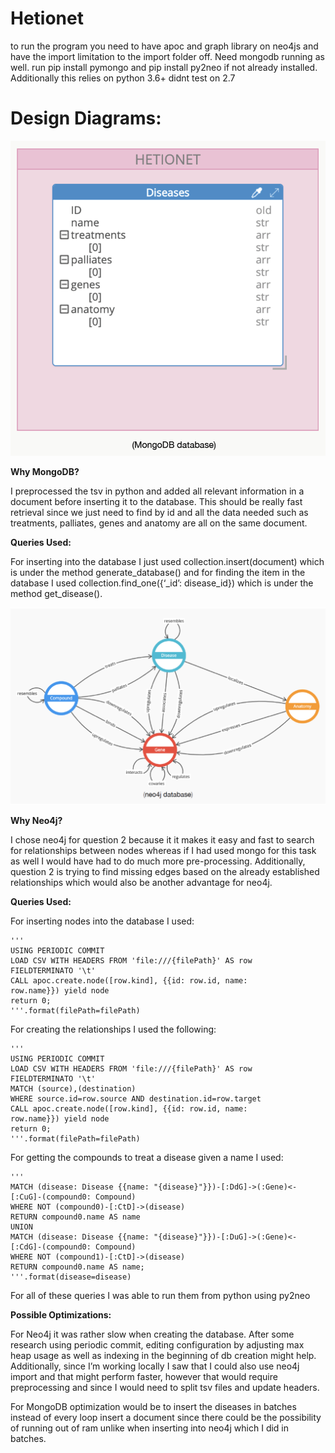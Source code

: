 # Hetionet
 to run the program you need to have apoc and graph library on neo4js
 and have the import limitation to the import folder off. Need mongodb running as well.
 run pip install pymongo and pip install py2neo if not already installed. Additionally this relies on python 3.6+ didnt test on 2.7

# Design Diagrams:

![image](/src/diagrams/mongo_diagram.png)

**Why MongoDB?**

I preprocessed the tsv in python and added all relevant information in a
document before inserting it to the database. This should be really fast retrieval
since we just need to find by id and all the data needed such as treatments,
palliates, genes and anatomy are all on the same document.

**Queries Used:**

For inserting into the database I just used collection.insert(document)
which is under the method generate_database() and for finding the item in the
database I used collection.find_one({‘_id’: disease_id}) which is under the method
get_disease().

![image](/src/diagrams/neo4j_diagram.png)

**Why Neo4j?**

I chose neo4j for question 2 because it it makes it easy and fast to search
for relationships between nodes whereas if I had used mongo for this task as well
I would have had to do much more pre-processing. Additionally, question 2 is
trying to find missing edges based on the already established relationships which
would also be another advantage for neo4j.

**Queries Used:**

For inserting nodes into the database I used:
```
'''
USING PERIODIC COMMIT
LOAD CSV WITH HEADERS FROM 'file:///{filePath}' AS row
FIELDTERMINATO '\t'
CALL apoc.create.node([row.kind], {{id: row.id, name:
row.name}}) yield node
return 0;
'''.format(filePath=filePath)
```

For creating the relationships I used the following:
```
'''
USING PERIODIC COMMIT
LOAD CSV WITH HEADERS FROM 'file:///{filePath}' AS row
FIELDTERMINATO '\t'
MATCH (source),(destination)
WHERE source.id=row.source AND destination.id=row.target
CALL apoc.create.node([row.kind], {{id: row.id, name:
row.name}}) yield node
return 0;
'''.format(filePath=filePath)
```

For getting the compounds to treat a disease given a name I used:

```
'''
MATCH (disease: Disease {{name: "{disease}"}})-[:DdG]->(:Gene)<-
[:CuG]-(compound0: Compound)
WHERE NOT (compound0)-[:CtD]->(disease)
RETURN compound0.name AS name
UNION
MATCH (disease: Disease {{name: "{disease}"}})-[:DuG]->(:Gene)<-
[:CdG]-(compound0: Compound)
WHERE NOT (compound1)-[:CtD]->(disease)
RETURN compound0.name AS name;
'''.format(disease=disease)
```

For all of these queries I was able to run them from python using py2neo

**Possible Optimizations:**

For Neo4j it was rather slow when creating the database. After some
research using periodic commit, editing configuration by adjusting max heap
usage as well as indexing in the beginning of db creation might help. Additionally,
since I’m working locally I saw that I could also use neo4j import and that might
perform faster, however that would require preprocessing and since I would need
to split tsv files and update headers.

For MongoDB optimization would be to insert the diseases in batches
instead of every loop insert a document since there could be the possibility of
running out of ram unlike when inserting into neo4j which I did in batches.
